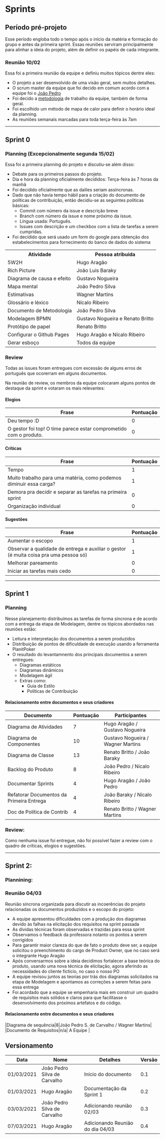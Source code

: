 # Sprints
## Período pré-projeto

Esse período engloba todo o tempo após o início da matéria e formação do grupo e antes da primeira sprint. Essas reuniões serviram principalmente para alinhar a ideia do projeto, além de definir os papéis de cada integrante. 

### Reunião 10/02

Essa foi a primeira reunião da equipe e definiu muitos tópicos dentre eles:
* O projeto a ser desenvolvido de uma visão geral, sem muitos detalhes.
* O scrum master da equipe que foi decido em comum acordo com a equipe foi o [João Pedro](https://github.com/jps12)
* Foi decido a [metodologia](https://unbarqdsw2020-2.github.io/2020.2_G2_Encare/Base/metodologia/) de trabalho da equipe, também de forma geral.
* Foi escolhido um método de mapa de calor para definir o horário ideal da planning.
* As reuniões semanais marcadas para toda terça-feira às 7am


----

## Sprint 0
### Planning (Excepcionalmente segunda 15/02)

Essa foi a primeira planning do projeto e discutiu-se além disso:
* Debate para os primeiros passos do projeto.
* Dia e hora da planning oficialmente decididos: Terça-feira às 7 horas da manhã
* Foi decidido oficialmente que as dailies seriam assíncronas.
* Dado que não havia tempo hábil para a criação do documento de políticas de contribuição, então decidiu-se as seguintes políticas básicas:
    * Commit com número da issue e descrição breve
    * Branch com número da issue e nome próximo da issue.
    * Língua usada: Português.
    * Issues com descrição e um checkbox com a lista de tarefas a serem cumpridas.
* Foi decidido que será usado um form do google para obtenção dos estabelecimentos para fornecimento do banco de dados do sistema 

<table>
    <tr>
        <th>Atividade</th>
        <th>Pessoa atribuida</th>
    </tr>
    <tr>
        <td>5W2H</td>
        <td>Hugo Aragão</td>
    </tr>
    <tr>
        <td>Rich Picture</td>
        <td>João Luis Baraky</td>
    </tr>
    <tr>
        <td>Diagrama de causa e efeito</td>
        <td>Gustavo Nogueira</td>
    </tr>
    <tr>
        <td>Mapa mental</td>
        <td>João Pedro Silva</td>
    </tr>
    <tr>
        <td>Estimativas</td>
        <td>Wagner Martins</td>
    </tr>
    <tr>
        <td>Glossário e léxico</td>
        <td>Nícalo Ribeiro</td>
    </tr>
    <tr>
        <td>Documento de Metodologia</td>
        <td>João Pedro Silva</td>
    </tr>
    <tr>
        <td>Modelagem BPMN</td>
        <td>Gustavo Nogueira e Renato Britto</td>
    </tr>
    <tr>
        <td>Protótipo de papel</td>
        <td>Renato Britto</td>
    </tr>
    <tr>
        <td>Configurar o Github Pages</td>
        <td>Hugo Aragão e Nícalo Ribeiro</td>
    </tr>   
    <tr>
        <td>Gerar esboço</td>
        <td>Todos da equipe</td>
    </tr>
</table>

### Review

Todas as issues foram entregues com excessão de alguns erros de português que ocorerram em alguns documentos.

Na reunião de review, os membros da equipe colocaram alguns pontos de destaque da sprint e votaram os mais relevantes:

#### Elogios

| Frase | Pontuação |
|-------|-----------|
| Deu tempo :D | 0 |
| O gestor foi top! O time parece estar comprometido com o produto. | 0 |

#### Críticas

| Frase | Pontuação |
|-------|-----------|
| Tempo | 1 |
| Muito trabalho para uma matéria, como podemos diminuir essa carga? | 1 |
| Demora pra decidir e separar as tarefas na primeira sprint | 0 |
| Organização individual | 0 |

#### Sugestões

| Frase | Pontuação |
|-------|-----------|
| Aumentar o escopo | 1 |
| Observar a qualidade de entrega e auxiliar o gestor (é muita coisa pra uma pessoa só) | 1 |
| Melhorar pareamento | 0 |
| Iniciar as tarefas mais cedo | 0 |

----

## Sprint 1
### Planning

Nesse planejamento distribuímos as tarefas de forma síncrona e de acordo com a entrega da etapa de Modelagem, dentre os tópicos abordados nas reuniões estão:
* Leitura e interpretação dos documentos a serem produzidos
* Distribuição de pontos de dificuldade de execução usando a ferramenta PlanitPoker
* O resultado do levantamnento dos principais documentos a serem entregues:
    * Diagramas estáticos
    * Diagramas dinâmicos
    * Modelagem ágil
    * Extras como:
        * Guia de Estilo
        * Políticas de Contribuição

#### Relacionamento entre documentos e seus criadores
|      Documento |Pontuação|      Participantes     |
|---------------------|--|---------------------------------------------|
|Diagrama de Atividades|7|Hugo Aragão / Gustavo Nogueira|
|Diagrama de Componentes|10|Gustavo Nogueira / Wagner Martins|
|Diagrama de Classe|13|Renato Britto / João Baraky|
|Backlog do Produto|8|João Pedro / Nicalo Ribeiro|
|Documentar Sprints|4|Hugo Aragão / João Pedro|
|Refatorar Documentos da Primeira Entrega|4|João Baraky / Nicalo Ribeiro|
|Doc de Política de Contrib|4|Renato Britto / Wagner Martins|

### Review:

Como nenhuma issue foi entregue, não foi possível fazer a review com o quadro de críticas, elogios e sugestões. 

----

## Sprint 2:
### Plannining:

### Reunião 04/03

Reunião síncrona organizada para discutir as incoerências do projeto relacionadas os documentos produzidos e o escopo do projeto:
* A equipe apresentou dificuldades com a produção dos diagramas devido às falhas na elicitação dos requisitos na sprint passada
* As dívidas técnicas foram observadas e trazidas para essa sprint
* Observamos o feedback da professora notanto os pontos a serem corrigidos
* Para garantir maior clareza do que de fato o produto deve ser, a equipe solicitou o preenchimento do cargo de Product Owner, que no caso será o integrante Hugo Aragão
* Após conversarmos sobre a ideia decidimos fortalecer a base teórica do produto, usando uma nova técnica de elicitação, agora aferindo as necessidades do cliente fictício, no caso o nosso PO
* A equipe revisou juntos as teorias por trás dos diagramas solicitados na etapa de Modelagem e apontamos as correções a serem feitas para essa entrega 
* Foi acordado que a equipe se empenharia mais em construir um quadro de requisitos mais sólidos e claros para que facilitasse o desenvolvimento dos próximos artefatos e do código.


#### Relacionamento entre documentos e seus criadores
|Diagrama de sequência|8|João Pedro S. de Carvalho / Wagner Martins|
|Documento de Requisitos|n/a| A Equipe |

## Versionamento

| Data | Nome | Detalhes | Versão |
|-----|-------|---------|---------|
| 01/03/2021 | João Pedro Silva de Carvalho | Início do documento | 0.1 |
| 01/03/2021 | Hugo Aragão | Documentação da Sprint 1 | 0.2 |
| 03/03/2021 | João Pedro Silva de Carvalho | Adicionando reunião 02/03 | 0.3 |
| 07/03/2021 | Hugo Aragão | Adicionando Reunião do dia 04/03 | 0.4 |


